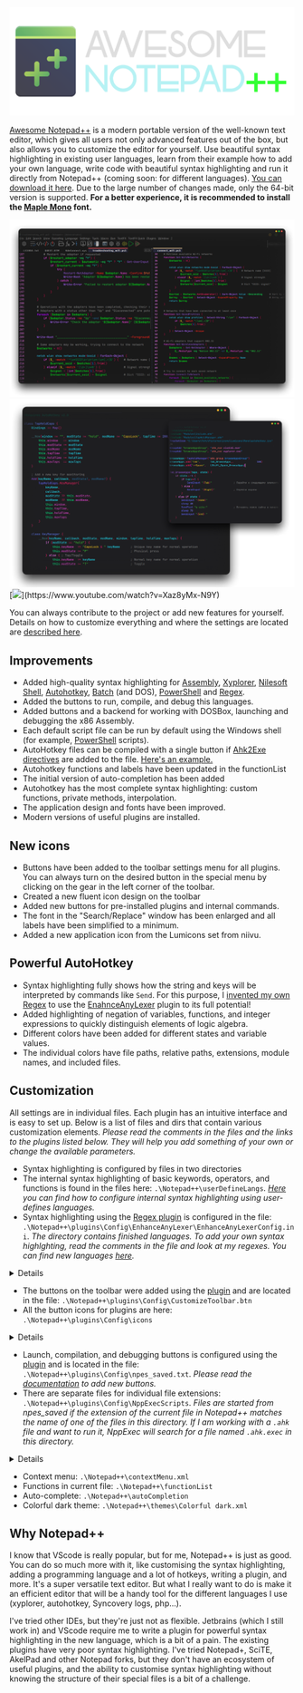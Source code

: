 ![](https://github.com/JoyHak/awesome-notepad-plus-plus/blob/main/images/banner.png)

[Awesome Notepad++](https://github.com/JoyHak/awesome-notepad-plus-plus/releases) is a modern portable version of the well-known text editor, which gives all users not only advanced features out of the box, but also allows you to customize the editor for yourself. Use beautiful syntax highlighting in existing user languages, learn from their example how to add your own language, write code with beautiful syntax highlighting and run it directly from Notepad++ (coming soon: for different languages). [You can download it here](https://github.com/JoyHak/awesome-notepad-plus-plus/releases ). Due to the large number of changes made, only the 64-bit version is supported. **For a better experience, it is recommended to install the [Maple Mono](https://github.com/subframe7536/maple-font) font.**

![](https://github.com/JoyHak/awesome-notepad-plus-plus/blob/main/images/toolbar.png)
![](https://github.com/JoyHak/awesome-notepad-plus-plus/blob/main/images/class.png)
[![]([https://youtu.be/Xaz8yMx-N9Y](https://www.youtube.com/watch?v=Xaz8yMx-N9Y))](https://www.youtube.com/watch?v=Xaz8yMx-N9Y)

You can always contribute to the project or add new features for yourself. Details on how to customize everything and where the settings are located are [described here](https://github.com/JoyHak/awesome-notepad-plus-plus/edit/main/README.md#customization).

## Improvements

- Added high-quality syntax highlighting for [Assembly](https://en.wikipedia.org/wiki/X86_assembly_language), [Xyplorer](https://www.xyplorer.com/tour.php?page=scripting), [Nilesoft Shell](https://nilesoft.org/docs), [Autohotkey](https://www.autohotkey.com/docs/v2/Program.htm), [Batch](https://en.wikipedia.org/wiki/Batch_file) (and DOS), [PowerShell](https://learn.microsoft.com/en-us/powershell/scripting/overview?view=powershell-7.5) and [Regex](https://en.wikipedia.org/wiki/Regular_expression). 
- Added the buttons to run, compile, and debug this languages.
- Added buttons and a backend for working with DOSBox, launching and debugging the x86 Assembly.
- Each default script file can be run by default using the Windows shell (for example, [PowerShell](https://learn.microsoft.com/en-us/powershell/scripting/overview?view=powershell-7.5) scripts).
- AutoHotkey files can be compiled with a single button if [Ahk2Exe directives](https://www.autohotkey.com/docs/v1/misc/Ahk2ExeDirectives.htm#Bin) are added to the file. [Here's an example.](https://github.com/JoyHak/QuickSwitch?tab=readme-ov-file#compiling)
- Autohotkey functions and labels have been updated in the functionList
- The initial version of auto-completion has been added
- Autohotkey has the most complete syntax highlighting: custom functions, private methods, interpolation.
- The application design and fonts have been improved.
- Modern versions of useful plugins are installed.

## New icons
- Buttons have been added to the toolbar settings menu for all plugins. You can always turn on the desired button in the special menu by clicking on the gear in the left corner of the toolbar.
 - Сreated a new fluent icon design on the toolbar
 - Added new buttons for pre-installed plugins and internal commands.
 - The font in the "Search/Replace" window has been enlarged and all labels have been simplified to a minimum.
 - Added a new application icon from the Lumicons set from niivu.

## Powerful AutoHotkey
- Syntax highlighting fully shows how the string and keys will be interpreted by commands like `Send`. For this purpose, I [invented my own Regex](https://github.com/JoyHak/RegEx-loop) to use the [EnahnceAnyLexer](https://github.com/Ekopalypse/EnhanceAnyLexer) plugin to its full potential!
- Added highlighting of negation of variables, functions, and integer expressions to quickly distinguish elements of logic algebra.
- Different colors have been added for different states and variable values.
- The individual colors have file paths, relative paths, extensions, module names, and included files.

## Customization
All settings are in individual files. Each plugin has an intuitive interface and is easy to set up. Below is a list of files and dirs that contain various customization elements. *Please read the comments in the files and the links to the plugins listed below. They will help you add something of your own or change the available parameters.*
- Syntax highlighting is configured by files in two directories
 - The internal syntax highlighting of basic keywords, operators, and functions is found in the files here: `.\Notepad++\userDefineLangs`. *[Here](https://npp-user-manual.org/docs/user-defined-language-system/) you can find how to configure internal syntax highlighting using user-defines languages.* 
 - Syntax highlighting using the [Regex plugin](https://github.com/Ekopalypse/EnhanceAnyLexer) is configured in the file: `.\Notepad++\plugins\Config\EnhanceAnyLexer\EnhanceAnyLexerConfig.ini`. *The directory contains finished languages. To add your own syntax highlghting, read the comments in the file and look at my regexes. You can find new languages [here](https://github.com/notepad-plus-plus/userDefinedLanguages).*
<details><summary>Details</summary>

```fsharp

// Each configured lexer must have a section with its name
//  followed by one or more lines with the syntax
//  color[optional whitelist] = regular expression.
//  A color is a number in the range 0 - 16777215.
//  Examples:

[Autohotkey]
; Functions and classes: whole word and ( or {
#6278df = \b\w+\b\.(call|bind|name)

; Logging
#abba41[4] = (?i)\b(Log\w*)\b
#ff3e33[4,8] = (?i)\b(\w*Error|(Log)?Exception|throw)\b
```
</details>

- The buttons on the toolbar were added using the [plugin](https://sourceforge.net/projects/npp-customize/) and are located in the file: `.\Notepad++\plugins\Config\CustomizeToolbar.btn`
- All the button icons for plugins are here: `.\Notepad++\plugins\Config\icons`
<details><summary>Details</summary>

```ini
; Each custom button definiton comprises 7 comma separated fields:
; Menu1, Submenu1, Submenu2, Submenu3, name.bmp, light.ico, dark.ico
;  
; Some fields are optional:
;   .bmp and .ico
;   after the last visible SubmenuN, the SubmenuN+1 fields become optional 
;  
; If .bmp or .ico file names are present, the files must be located 
; in the Notepad++ configuration sub-folder: ..\plugins\config
;  
;  
; Quick codes can be used instead of file names: *color:label 
; A quick code comprises:
; an * followed by either a color code letter/hex color value
; label
;  
;  
; EXAMPLES
; Define custom button using file names:
Edit,Select_All,,,standard-1.bmp,fluentlight-1.ico,fluentdark-1.ico
; Redefine existing button using file names:
Plugins,Compare,Navigation_Bar,,standard-3.bmp,fluentlight-3.ico,fluentdark-3.ico
; Run and compile
Plugins,NppExec,Debug,,,icons\debug.ico
Plugins,NppExec,Compile,,,icons\compile.ico
Plugins,NppExec,Run,,,icons\run.ico
 
```
</details>

- Launch, compilation, and debugging buttons is configured using the [plugin](https://github.com/d0vgan/nppexec) and is located in the file: `.\Notepad++\plugins\Config\npes_saved.txt`. *Please read the [documentation](https://github.com/d0vgan/nppexec/blob/master/docs/NppExec_HelpAll.txt) to add new buttons.*
- There are separate files for individual file extensions: `.\Notepad++\plugins\Config\NppExecScripts`. *Files are started from npes_saved if the extension of the current file in Notepad++ matches the name of one of the files in this directory. If I am working with a `.ahk` file and want to run it, NppExec will search for a file named `.ahk.exec` in this directory.*
<details><summary>Details</summary>
Depending on the selected button, the file will start with arguments. For example, the `run` button will pass the `-run` argument to the file.

```javascript
// npes_saves.txt
::Run
    set local CONFIG = $(NPP_DIRECTORY)\plugins\Config\NppExecScripts\$(EXT_PART).exec
    set exists ~ fileexists $(CONFIG)
    if $(exists) == 1 then
        NPP_EXEC $(CONFIG) -run
```
Further, these arguments can be processed as desired in the file. I chose the option of [jumping](https://en.wikipedia.org/wiki/Goto) to the args:

```javascript
// .ahk.exec
// Jump to the label that matches the arg
goto $(ARGV)

:-run
    // Run using Windows file assoc.
    NPP_RUN "$(FULL_CURRENT_PATH)"
    exit

:-compile-run       
    :-compile
        // Kill running script & exe silently before compiling
        taskkill /f /t /im "$(NAME_PART)*"                      // .exe
        taskkill /fi "WINDOWTITLE eq $(FULL_CURRENT_PATH)*"     // .ahk

        $(COMPILER) /in "$(FILE_NAME)" /silent

        if $(ARGV) == -compile then
            exit            
        endif
     
    // Run only after success
    if $(EXITCODE) == 0 then
        set exists ~ fileexists $(OUTPUTL)
        if $(exists) == 1 then
            NPP_RUN $(OUTPUTL)
        ...
```
</details>

- Context menu: `.\Notepad++\contextMenu.xml`
- Functions in current file: `.\Notepad++\functionList`
- Auto-complete: `.\Notepad++\autoCompletion`
- Colorful dark theme: `.\Notepad++\themes\Colorful dark.xml`

## Why Notepad++

I know that VScode is really popular, but for me, Notepad++ is just as good. You can do so much more with it, like customising the syntax highlighting, adding a programming language and a lot of hotkeys, writing a plugin,  and more. It's a super versatile text editor. But what I really want to do is make it an efficient editor that will be a handy tool for the different languages I use (xyplorer, autohotkey, Syncovery logs, php...).

I've tried other IDEs, but they're just not as flexible. Jetbrains (which I still work in) and VScode require me to write a plugin for powerful syntax highlighting in the new language, which is a bit of a pain. The existing plugins have very poor syntax highlighting. I've tried Notepad+, SciTE, AkelPad and other Notepad forks, but they don't have an ecosystem of useful plugins, and the ability to customise syntax highlighting without knowing the structure of their special files is a bit of a challenge.


